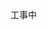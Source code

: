 <!--
.. title: index
.. slug: index
.. date: 2021-03-07 13:57:10 UTC+09:00
.. tags: 
.. category: 
.. link: 
.. description: 
.. type: text
-->

工事中